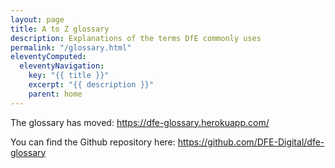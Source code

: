 ```yaml
---
layout: page
title: A to Z glossary
description: Explanations of the terms DfE commonly uses
permalink: "/glossary.html"
eleventyComputed:
  eleventyNavigation:
    key: "{{ title }}"
    excerpt: "{{ description }}"
    parent: home
---
```


The glossary has moved:
https://dfe-glossary.herokuapp.com/

You can find the Github repository here:
https://github.com/DFE-Digital/dfe-glossary
